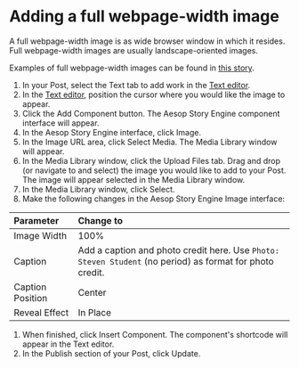 # Adding a full webpage-width image

A full webpage-width image is as wide browser window in which it resides. Full webpage-width images are usually landscape-oriented images.

Examples of full webpage-width images can be found in [this story](http://election2016.mediamilwaukee.com/wisconsin/old-man-time).

1. In your Post, select the Text tab to add work in the [Text editor](https://jjloomis.gitbooks.io/wordpress-aesop-story-engine-basics/content/adding-content-to-your-site/working-with-content-in-the-text-editor.html). 
2. In the [Text editor](https://jjloomis.gitbooks.io/wordpress-aesop-story-engine-basics/content/adding-content-to-your-site/working-with-content-in-the-text-editor.html), position the cursor where you would like the image to appear.
3. Click the Add Component button. The Aesop Story Engine component interface will appear. 
4. In the Aesop Story Engine interface, click Image.
5. In the Image URL area, click Select Media. The Media Library window will appear.
6. In the Media Library window, click the Upload Files tab. Drag and drop \(or navigate to and select\) the image you would like to add to your Post. The image will appear selected in the Media Library window.
7. In the Media Library window, click Select.
8. Make the following changes in the Aesop Story Engine Image interface:

| Parameter | Change to |
| :--- | :--- |
| Image Width | 100% |
| Caption | Add a caption and photo credit here. Use `Photo: Steven Student` \(no period\) as format for photo credit. |
| Caption Position | Center |
| Reveal Effect | In Place |

1. When finished, click Insert Component. The component's shortcode will appear in the Text editor. 
2. In the Publish section of your Post, click Update.



